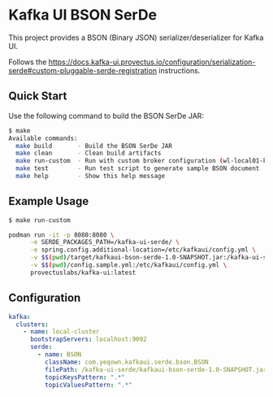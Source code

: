 # Kafka UI BSON SerDe

This project provides a BSON (Binary JSON) serializer/deserializer for Kafka UI. 

Follows the
https://docs.kafka-ui.provectus.io/configuration/serialization-serde#custom-pluggable-serde-registration instructions.

## Quick Start

Use the following command to build the BSON SerDe JAR:

```bash
$ make      
Available commands:
  make build       - Build the BSON SerDe JAR
  make clean       - Clean build artifacts
  make run-custom  - Run with custom broker configuration (wl-local01-kafka01) using Podman
  make test        - Run test script to generate sample BSON document
  make help        - Show this help message
```

## Example Usage

```bash
$ make run-custom

podman run -it -p 8080:8080 \
	  -e SERDE_PACKAGES_PATH=/kafka-ui-serde/ \
	  -e spring.config.additional-location=/etc/kafkaui/config.yml \
	  -v $$(pwd)/target/kafkaui-bson-serde-1.0-SNAPSHOT.jar:/kafka-ui-serde/kafkaui-bson-serde-1.0-SNAPSHOT.jar \
	  -v $$(pwd)/config.sample.yml:/etc/kafkaui/config.yml \
	  provectuslabs/kafka-ui:latest
```

## Configuration

```yaml
kafka:
  clusters:
    - name: local-cluster
      bootstrapServers: localhost:9092
      serde:
        - name: BSON
          className: com.yeqown.kafkaui.serde.bson.BSON
          filePath: /kafka-ui-serde/kafkaui-bson-serde-1.0-SNAPSHOT.jar
          topicKeysPattern: ".*"
          topicValuesPattern: ".*"
```